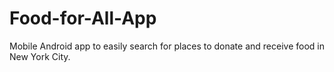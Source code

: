 # Food-for-All-App
Mobile Android app to easily search for places to donate and receive food in New York City.
